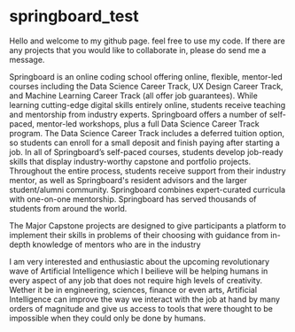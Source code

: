 # springboard_test
Hello and welcome to my github page. feel free to use my code. If there are any projects that you would like to collaborate in, please do send me a message.

Springboard is an online coding school offering online, flexible, mentor-led courses including the Data Science Career Track, UX Design Career Track, and Machine Learning Career Track (all offer job guarantees). While learning cutting-edge digital skills entirely online, students receive teaching and mentorship from industry experts. Springboard offers a number of self-paced, mentor-led workshops, plus a full Data Science Career Track program. The Data Science Career Track includes a deferred tuition option, so students can enroll for a small deposit and finish paying after starting a job. In all of Springboard’s self-paced courses, students develop job-ready skills that display industry-worthy capstone and portfolio projects. Throughout the entire process, students receive support from their industry mentor, as well as Springboard's resident advisors and the larger student/alumni community. Springboard combines expert-curated curricula with one-on-one mentorship. Springboard has served thousands of students from around the world.

The Major Capstone projects are designed to give participants a platform to implement their skills in problems of their choosing with guidance from in-depth knowledge of mentors who are in the industry

I am very interested and enthusiastic about the upcoming revolutionary wave of Artificial Intelligence which I beilieve will be helping humans in every aspect of any job that does not require high levels of creativity. Wether it be in engineering, sciences, finance or even arts, Artificial Intelligence can improve the way we interact with the job at hand by many orders of magnitude and give us access to tools that were thought to be impossible when they could only be done by humans. 


